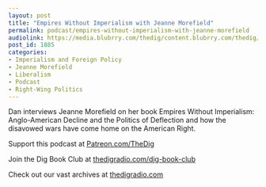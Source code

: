 ```yaml
---
layout: post
title: "Empires Without Imperialism with Jeanne Morefield"
permalink: podcast/empires-without-imperialism-with-jeanne-morefield
audiolink: https://media.blubrry.com/thedig/content.blubrry.com/thedig/The_Dig-EP_292-Morefield.mp3
post_id: 1885
categories: 
- Imperialism and Foreign Policy
- Jeanne Morefield
- Liberalism
- Podcast
- Right-Wing Politics
---
```


Dan interviews Jeanne Morefield on her book 
Empires Without Imperialism: Anglo-American Decline and the Politics of Deflection and how the disavowed wars have come home on the American Right. 

Support this podcast at 
[Patreon.com/TheDig](http://Patreon.com/TheDig)

Join the Dig Book Club at 
[thedigradio.com/dig-book-club](http://thedigradio.com/dig-book-club)

Check out our vast archives at 
[thedigradio.com](http://thedigradio.com)